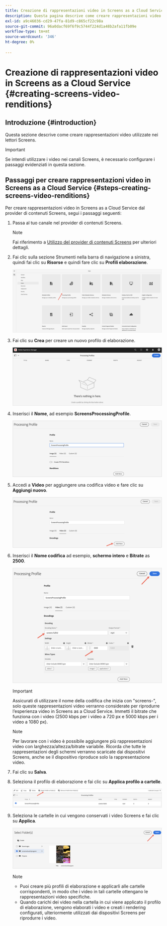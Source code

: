 ```yaml
---
title: Creazione di rappresentazioni video in Screens as a Cloud Service
description: Questa pagina descrive come creare rappresentazioni video in Screens as a Cloud Service.
exl-id: a9c46036-cd29-47fa-81d9-c865cf22c98a
source-git-commit: 96a0dacf69f6f9c5744f224d1a48b2afa11fb09e
workflow-type: tm+mt
source-wordcount: '346'
ht-degree: 0%

---
```


# Creazione di rappresentazioni video in Screens as a Cloud Service {#creating-screens-video-renditions}

## Introduzione {#introduction}

Questa sezione descrive come creare rappresentazioni video utilizzate nei lettori Screens.

>[!IMPORTANT]
>Se intendi utilizzare i video nei canali Screens, è necessario configurare i passaggi evidenziati in questa sezione.

## Passaggi per creare rappresentazioni video in Screens as a Cloud Service {#steps-creating-screens-video-renditions}

Per creare rappresentazioni video in Screens as a Cloud Service dal provider di contenuti Screens, segui i passaggi seguenti:

1. Passa al tuo canale nel provider di contenuti Screens.

   >[!NOTE]
   >Fai riferimento a [Utilizzo del provider di contenuti Screens](https://experienceleague.adobe.com/docs/experience-manager-cloud-service/screens-as-cloud-service/configure-screens-cloud/using-screens-content-provider.html?lang=en#screens-content-provider) per ulteriori dettagli.

1. Fai clic sulla sezione Strumenti nella barra di navigazione a sinistra, quindi fai clic su **Risorse** e quindi fare clic su **Profili elaborazione**.

   ![](/help/screens-cloud/assets/configure/screens-cp-3.png)

1. Fai clic su **Crea** per creare un nuovo profilo di elaborazione.

   ![](/help/screens-cloud/assets/configure/screens-video-2.png)

1. Inserisci il **Nome**, ad esempio **ScreensProcessingProfile**.

   ![](/help/screens-cloud/assets/configure/screens-video-3.png)

1. Accedi a **Video** per aggiungere una codifica video e fare clic su **Aggiungi nuovo**.

   ![](/help/screens-cloud/assets/configure/screens-video-4a.png)

1. Inserisci il **Nome codifica** ad esempio, **schermo intero** e **Bitrate** as **2500**.

   ![](/help/screens-cloud/assets/configure/screens-video-4.png)

   >[!IMPORTANT]
   >Assicurati di utilizzare il nome della codifica che inizia con &quot;screens-&quot;, solo queste rappresentazioni video verranno considerate per riprodurre l’esperienza video in Screens as a Cloud Service. Immetti il bitrate che funziona con i video (2500 kbps per i video a 720 px e 5000 kbps per i video a 1080 px).

   >[!NOTE]
   >Per lavorare con i video è possibile aggiungere più rappresentazioni video con larghezza/altezza/bitrate variabile. Ricorda che tutte le rappresentazioni degli schermi verranno scaricate dai dispositivi Screens, anche se il dispositivo riproduce solo la rappresentazione video.

1. Fai clic su **Salva**.

1. Seleziona il profilo di elaborazione e fai clic su **Applica profilo a cartelle**.

   ![](/help/screens-cloud/assets/configure/screens-video-5.png)

1. Seleziona le cartelle in cui vengono conservati i video Screens e fai clic su **Applica**.

   ![](/help/screens-cloud/assets/configure/screens-video-6.png)

   >[!NOTE]
   >* Puoi creare più profili di elaborazione e applicarli alle cartelle corrispondenti, in modo che i video in tali cartelle ottengano le rappresentazioni video specifiche.
   >* Quando carichi dei video nella cartella in cui viene applicato il profilo di elaborazione, vengono elaborati i video e creati i rendering configurati, ulteriormente utilizzati dai dispositivi Screens per riprodurre i video.

